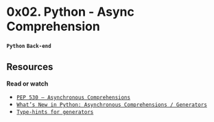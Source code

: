 # 0x02. Python - Async Comprehension

**`Python`** **`Back-end`**

## Resources

**Read or watch**

* [`PEP 530 – Asynchronous Comprehensions`](https://intranet.alxswe.com/rltoken/hlwtED-iLsdORSgly8DsyQ)
* [`What’s New in Python: Asynchronous Comprehensions / Generators`](https://intranet.alxswe.com/rltoken/0OkbObYzCKtO7ZUAxfKvkw)
* [`Type-hints for generators`](https://intranet.alxswe.com/rltoken/l4Fnno568VbVIn9GvrFVtQ)
